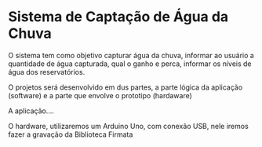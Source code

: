 # Sistema de Captação de Água da Chuva


O sistema tem como objetivo capturar água da chuva, informar ao usuário a quantidade de água capturada, qual o ganho e perca, informar os níveis de água dos reservatórios.

O projetos será desenvolvido em dus partes, a parte lógica da aplicação (software) e a parte que envolve o prototipo (hardaware)

A aplicação....


O hardware, utilizaremos um Arduino Uno, com conexão USB, nele iremos fazer a gravação da Biblioteca Firmata 



